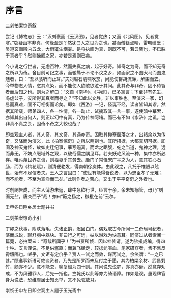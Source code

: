 # 序言

二刻拍案惊奇叙

尝记《博物志》云：“汉刘褒画《云汉图》，见者觉热；又画《北风图》，见者觉寒。”窃疑画本非真，何缘至是？然犹曰人之见为之也。甚而僧繇点晴，雷电破壁；吴道玄画殿内五龙，大雨辄生烟雾。是将执画为真，则既不可，若云赝也，不已胜于真者乎？然则操觚之家，亦若是焉则已矣。

今小说之行世者，无虑百种，然而失真之病，起于好奇。知奇之为奇，而不知无奇之所以为奇。舍目前可纪之事，而驰骛于不论不议之乡，如画家之不图犬马而图鬼魅者，曰：“吾以骇听而止耳。”夫刘越石清啸吹笳，尚能使群胡流涕，解围而去。今举物态人情，恣其点染，而不能使人欲歌欲泣于其间。此其奇与非奇、固不待智者而后知之也。则为之解曰：“文自《南华》、《冲虚》，已多寓言；下至非有先生、冯虚公子，安所得其真者而寻之？”不知此以文胜，非以事胜也。至演义一家，幻易而真难，固不可相衡而论矣。即如《西游》一记，怪诞不经，读者皆知其谬。然据其所载，师弟四人，各一性情，各一动止，试摘取其一言一事，遂使暗中摹索，亦知其出自何人，则正以幻中有真，乃为传神阿堵。而已有不如《水浒》之讥。岂非真不真之关，固奇不奇之大较也哉？

即空观主人者，其人奇，其文奇，其遇亦奇。因取其抑塞磊落之才，出绪余以为传奇，又降而为演义，此《拍案惊奇》之所以两刻也。其所捃摭，大都真切可据。即间及神天鬼怪，故如史迁纪事，摹写逼真，而龙之踞腹，蛇之当道，鬼神之理，远而非无，不妨点缀域外之观，以破俗儒之隅见耳。若夫妖艳风流一种，集中亦所必存。唯污蔑世界之谈，则戛戛乎其务去。鹿门子常怪宋广平之为人，意其铁心石肠，而为《梅花赋》，则清便艳发，得南朝徐庾体。由此观之，凡托于椎陋以眩世，殆有不足信者夫。王人之言固曰：“使世有能得吾说者，以为忠臣孝子无难；而不能者，不至为宣淫而已矣。”此则作者之苦心，又出于平平奇奇之外者也。

时剞劂告成，而主人薄游未返，肆中急欲行世，征言于余。余未知搦管，毋乃“刻画无盐，唐突西子”哉！亦曰“簸之扬之，糠秕在前”云尔。

壬申冬日睡乡居士题并书

二刻拍案惊奇小引

丁卯之秋事，附肤落毛，失诸正鹄，迟因白门。偶戏取古今所闻一二奇局可纪者，演而成说，聊舒胸中磊块。非曰行之可远，姑以游戏为快意耳。同侪过从者索阅一篇竟，必拍案曰：“奇哉所闻乎！”为书贾所侦．因以梓传请。遂为钞撮成编，得四十种。支言俚说，不足供酱瓿；而冀飞胫走，较捻髭呕血、笔家研穿者，售不售反霄壤隔也。嗟乎，文讵有定价乎？贾人一试之而效，谋再试之。余笑谓：“一之已甚。”顾逸事新语可佐谈资者，乃先是所罗而未及付之于墨，其为柏梁余材、武昌剩竹，颇亦不少。意不能忽，聊复缀为四十则。其间说鬼说梦，亦真亦诞，然意存劝戒，不为风雅罪人，后先一指也。竺乾氏以此等亦为绮语障。作如是观，虽现稗官身为说法，恐维摩居士知贡举，又不免驳放耳。

崇祯壬申冬日即空观主人题于玉光斋中


